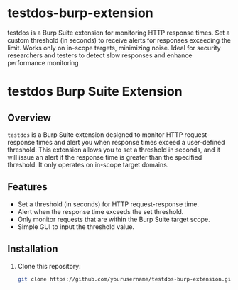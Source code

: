 # testdos-burp-extension
testdos is a Burp Suite extension for monitoring HTTP response times. Set a custom threshold (in seconds) to receive alerts for responses exceeding the limit. Works only on in-scope targets, minimizing noise. Ideal for security researchers and testers to detect slow responses and enhance performance monitoring


# testdos Burp Suite Extension

## Overview

`testdos` is a Burp Suite extension designed to monitor HTTP request-response times and alert you when response times exceed a user-defined threshold. This extension allows you to set a threshold in seconds, and it will issue an alert if the response time is greater than the specified threshold. It only operates on in-scope target domains.

## Features

- Set a threshold (in seconds) for HTTP request-response time.
- Alert when the response time exceeds the set threshold.
- Only monitor requests that are within the Burp Suite target scope.
- Simple GUI to input the threshold value.

## Installation

1. Clone this repository:
   ```bash
   git clone https://github.com/yourusername/testdos-burp-extension.git
